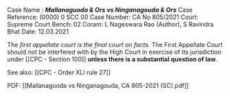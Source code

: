 Case Name : ***Mallanaguoda & Ors vs Ninganagouda & Ors***
Case Reference: (0000) 0 SCC 00
Case Number: CA No 805/2021
Court: Supreme Court
Bench: 02
Coram: L Nageswara Rao (Author), S Ravindra Bhat
Date: 12.03.2021

The *first appellate court is the final court on facts.* The First Appellate Court should not be interfered with by the High Court in exercise of its jurisdiction under [[CPC - Section 100]] **unless there is a substantial question of law**. 

See also:
[[CPC - Order XLI rule 27]] 

PDF:
[[Mallanaguoda vs Ninganagouda, CA 805-2021 (SC).pdf]]